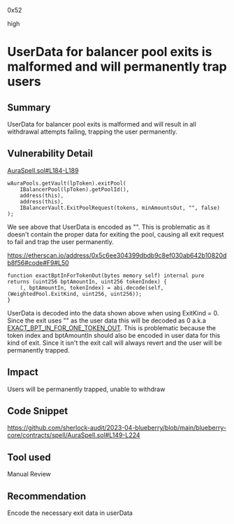 0x52

high

# UserData for balancer pool exits is malformed and will permanently trap users

## Summary

UserData for balancer pool exits is malformed and will result in all withdrawal attempts failing, trapping the user permanently. 

## Vulnerability Detail

[AuraSpell.sol#L184-L189](https://github.com/sherlock-audit/2023-04-blueberry/blob/main/blueberry-core/contracts/spell/AuraSpell.sol#L184-L189)

    wAuraPools.getVault(lpToken).exitPool(
        IBalancerPool(lpToken).getPoolId(),
        address(this),
        address(this),
        IBalancerVault.ExitPoolRequest(tokens, minAmountsOut, "", false)
    );

We see above that UserData is encoded as "". This is problematic as it doesn't contain the proper data for exiting the pool, causing all exit request to fail and trap the user permanently.

https://etherscan.io/address/0x5c6ee304399dbdb9c8ef030ab642b10820db8f56#code#F9#L50

    function exactBptInForTokenOut(bytes memory self) internal pure returns (uint256 bptAmountIn, uint256 tokenIndex) {
        (, bptAmountIn, tokenIndex) = abi.decode(self, (WeightedPool.ExitKind, uint256, uint256));
    }

UserData is decoded into the data shown above when using ExitKind = 0. Since the exit uses "" as the user data this will be decoded as 0 a.k.a [EXACT_BPT_IN_FOR_ONE_TOKEN_OUT](https://etherscan.io/address/0x5c6ee304399dbdb9c8ef030ab642b10820db8f56#code#F24#L50). This is problematic because the token index and bptAmountIn should also be encoded in user data for this kind of exit. Since it isn't the exit call will always revert and the user will be permanently trapped.

## Impact

Users will be permanently trapped, unable to withdraw

## Code Snippet

https://github.com/sherlock-audit/2023-04-blueberry/blob/main/blueberry-core/contracts/spell/AuraSpell.sol#L149-L224

## Tool used

Manual Review

## Recommendation

Encode the necessary exit data in userData